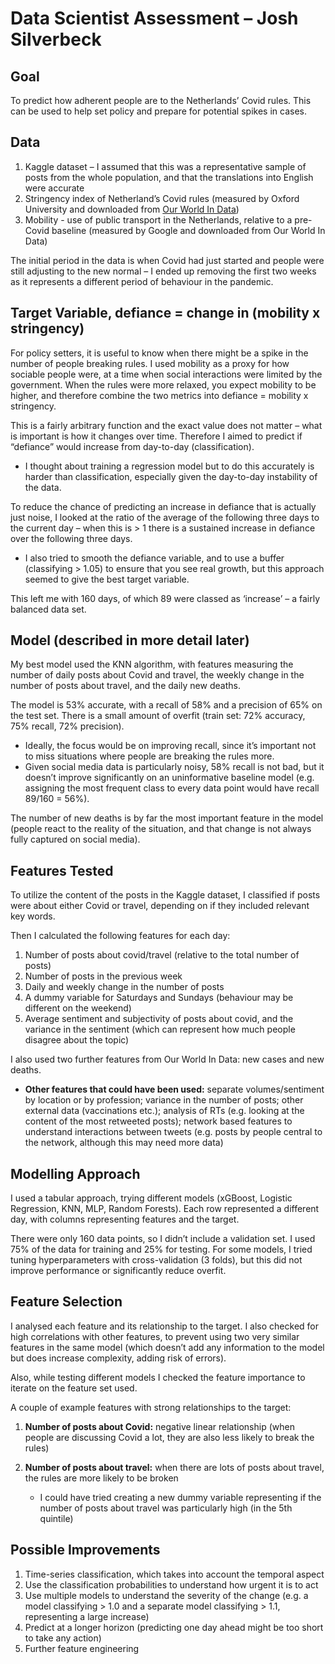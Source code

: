 # Data Scientist Assessment – Josh Silverbeck

## Goal
To predict how adherent people are to the Netherlands’ Covid rules. This can be used to help set policy and prepare for potential spikes in cases.

## Data
1. Kaggle dataset – I assumed that this was a representative sample of posts from the whole population, and that the translations into English were accurate
2. Stringency index of Netherland’s Covid rules (measured by Oxford University and downloaded from [Our World In Data](https://ourworldindata.org/))
3. Mobility - use of public transport in the Netherlands, relative to a pre-Covid baseline (measured by Google and downloaded from Our World In Data)

The initial period in the data is when Covid had just started and people were still adjusting to the new normal – I ended up removing the first two weeks as it represents a different period of behaviour in the pandemic.

## Target Variable, defiance = change in (mobility x stringency)
For policy setters, it is useful to know when there might be a spike in the number of people breaking rules. I used mobility as a proxy for how sociable people were, at a time when social interactions were limited by the government. When the rules were more relaxed, you expect mobility to be higher, and therefore combine the two metrics into defiance = mobility x stringency.

This is a fairly arbitrary function and the exact value does not matter – what is important is how it changes over time. Therefore I aimed to predict if “defiance” would increase from day-to-day (classification).

*	I thought about training a regression model but to do this accurately is harder than classification, especially given the day-to-day instability of the data.

To reduce the chance of predicting an increase in defiance that is actually just noise, I looked at the ratio of the average of the following three days to the current day – when this is > 1 there is a sustained increase in defiance over the following three days.

*	I also tried to smooth the defiance variable, and to use a buffer (classifying > 1.05) to ensure that you see real growth, but this approach seemed to give the best target variable.

This left me with 160 days, of which 89 were classed as ‘increase’ – a fairly balanced data set.

## Model (described in more detail later)
My best model used the KNN algorithm, with features measuring the number of daily posts about Covid and travel, the weekly change in the number of posts about travel, and the daily new deaths.

The model is 53% accurate, with a recall of 58% and a precision of 65% on the test set. There is a small amount of overfit (train set: 72% accuracy, 75% recall, 72% precision).

*	Ideally, the focus would be on improving recall, since it’s important not to miss situations where people are breaking the rules more. 
*	Given social media data is particularly noisy, 58% recall is not bad, but it doesn’t improve significantly on an uninformative baseline model (e.g. assigning the most frequent class to every data point would have recall 89/160 = 56%).

The number of new deaths is by far the most important feature in the model (people react to the reality of the situation, and that change is not always fully captured on social media).

## Features Tested
To utilize the content of the posts in the Kaggle dataset, I classified if posts were about either Covid or travel, depending on if they included relevant key words.

Then I calculated the following features for each day:

1. Number of posts about covid/travel (relative to the total number of posts)
2. Number of posts in the previous week
3. Daily and weekly change in the number of posts
4. A dummy variable for Saturdays and Sundays (behaviour may be different on the weekend)
5. Average sentiment and subjectivity of posts about covid, and the variance in the sentiment (which can represent how much people disagree about the topic)

I also used two further features from Our World In Data: new cases and new deaths.

*	**Other features that could have been used:** separate volumes/sentiment by location or by profession; variance in the number of posts; other external data (vaccinations etc.); analysis of RTs (e.g. looking at the content of the most retweeted posts); network based features to understand interactions between tweets (e.g. posts by people central to the network, although this may need more data)

## Modelling Approach
I used a tabular approach, trying different models (xGBoost, Logistic Regression, KNN, MLP, Random Forests). Each row represented a different day, with columns representing features and the target.

There were only 160 data points, so I didn’t include a validation set. I used 75% of the data for training and 25% for testing.
For some models, I tried tuning hyperparameters with cross-validation (3 folds), but this did not improve performance or significantly reduce overfit.

## Feature Selection
I analysed each feature and its relationship to the target. I also checked for high correlations with other features, to prevent using two very similar features in the same model (which doesn’t add any information to the model but does increase complexity, adding risk of errors).

Also, while testing different models I checked the feature importance to iterate on the feature set used.

A couple of example features with strong relationships to the target:
1. **Number of posts about Covid:** negative linear relationship (when people are discussing Covid a lot, they are also less likely to break the rules)
 
2. **Number of posts about travel:** when there are lots of posts about travel, the rules are more likely to be broken
    *	I could have tried creating a new dummy variable representing if the number of posts about travel was particularly high (in the 5th quintile)
 

## Possible Improvements
1. Time-series classification, which takes into account the temporal aspect
2. Use the classification probabilities to understand how urgent it is to act
3. Use multiple models to understand the severity of the change (e.g. a model classifying > 1.0 and a separate model classifying > 1.1, representing a large increase)
4. Predict at a longer horizon (predicting one day ahead might be too short to take any action)
5. Further feature engineering
